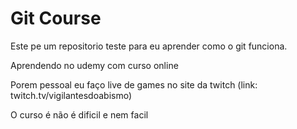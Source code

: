 # Git Course

Este pe um repositorio teste para eu aprender como o git funciona.

Aprendendo no udemy com curso online

Porem pessoal eu faço live de games no site da twitch (link: twitch.tv/vigilantesdoabismo)

O curso é não é dificil e nem facil
